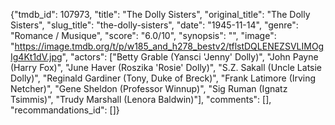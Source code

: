 {"tmdb_id": 107973, "title": "The Dolly Sisters", "original_title": "The Dolly Sisters", "slug_title": "the-dolly-sisters", "date": "1945-11-14", "genre": "Romance / Musique", "score": "6.0/10", "synopsis": "", "image": "https://image.tmdb.org/t/p/w185_and_h278_bestv2/tflstDQLENEZSVLIMOgIg4Kt1dV.jpg", "actors": ["Betty Grable (Yansci 'Jenny' Dolly)", "John Payne (Harry Fox)", "June Haver (Roszika 'Rosie' Dolly)", "S.Z. Sakall (Uncle Latsie Dolly)", "Reginald Gardiner (Tony, Duke of Breck)", "Frank Latimore (Irving Netcher)", "Gene Sheldon (Professor Winnup)", "Sig Ruman (Ignatz Tsimmis)", "Trudy Marshall (Lenora Baldwin)"], "comments": [], "recommandations_id": []}